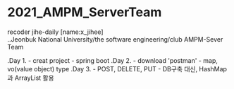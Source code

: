 # 2021_AMPM_ServerTeam

recoder jihe-daily [name:x_jihee]  
..Jeonbuk National University/the software engineering/club AMPM-Sever Team

.Day 1.
    - creat project
    - spring boot
.Day 2.
    - download 'postman'
    - map, vo(value object) type
.Day 3.
    - POST, DELETE, PUT
    - DB구축 대신, HashMap과 ArrayList 활용

